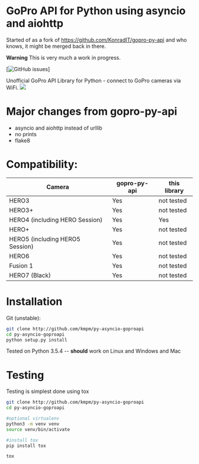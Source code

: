 # GoPro API for Python using asyncio and aiohttp
Started of as a fork of https://github.com/KonradIT/gopro-py-api and
who knows, it might be merged back in there.

__Warning__ This is very much a work in progress.

[![GitHub issues](https://img.shields.io/github/issues/kmpm/py-asyncio-goproapi.svg)]

Unofficial GoPro API Library for Python - connect to GoPro cameras via WiFi.
![](http://i.imgur.com/kA0Rf1b.png)

# Major changes from gopro-py-api
* asyncio and aiohttp instead of urllib
* no prints
* flake8


# Compatibility:
| Camera                          | gopro-py-api | this library        |
| ------------------------------- | ------------ | ------------------- |
| HERO3                           | Yes          | not tested          |
| HERO3+                          | Yes          | not tested          |
| HERO4 (including HERO Session)  | Yes          | Yes                 |
| HERO+                           | Yes          | not tested          |
| HERO5 (including HERO5 Session) | Yes          | not tested          |
| HERO6                           | Yes          | not tested          |
| Fusion 1                        | Yes          | not tested          |
| HERO7 (Black)                   | Yes          | not tested          |


# Installation

Git (unstable):

```bash
git clone http://github.com/kmpm/py-asyncio-goproapi
cd py-asyncio-goproapi
python setup.py install
```

Tested on Python 3.5.4 -- **should** work on Linux and Windows and Mac


# Testing
Testing is simplest done using tox
```bash
git clone http://github.com/kmpm/py-asyncio-goproapi
cd py-asyncio-goproapi

#optional virtualenv
python3 -m venv venv
source venv/bin/activate

#install tox
pip install tox

tox
```
